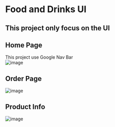 # Food and Drinks UI

## This project only focus on the UI

## Home Page

This project use Google Nav Bar
<br>
![image](https://github.com/HANIFIKMAL/Food_Drinks/assets/109122471/9de475ef-9a88-4814-8e75-8956fc7d7311)

## Order Page

![image](https://github.com/HANIFIKMAL/Food_Drinks/assets/109122471/298bfe84-0769-424b-a955-8a5468e7832b)

## Product Info

![image](https://github.com/HANIFIKMAL/Food_Drinks/assets/109122471/3b977c5b-2a53-4b9b-9aa6-d03e7dbd80c7)
